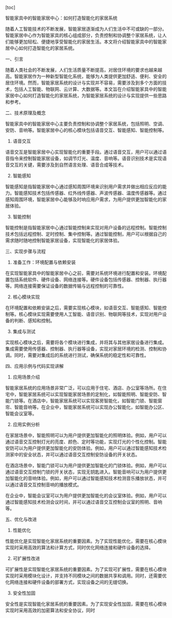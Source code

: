 
[toc]                    
                
                
智能家具中的智能家居中心：如何打造智能化的家居系统

随着人工智能技术的不断发展，智能家居逐渐成为人们生活中不可或缺的一部分。智能家居中心作为智能家具的核心组成部分，负责控制和协调整个家居系统，让人们能够更加轻松、便捷地享受智能化的家居生活。本文将介绍智能家具中的智能家居中心如何打造智能化的家居系统。

一、引言

随着人类社会的不断发展，人们生活质量不断提高，对居住环境的要求也越来越高。智能家居作为一种新型智能化系统，能够为人类提供更加舒适、便利、安全的居住环境。然而，智能家居系统的设计与实现并不容易，需要涉及到多个方面的技术，包括人工智能、物联网、云计算、大数据等。本文旨在介绍智能家具中的智能家居中心如何打造智能化的家居系统，为智能家居系统的设计与实现提供一些思路和参考。

二、技术原理及概念

智能家具中的智能家居中心主要负责控制和协调整个家居系统，包括照明、空调、安防、音响等。智能家居中心的核心模块包括语音交互、智能感知、智能控制等。

1. 语音交互

语音交互是智能家居中心实现智能化的重要手段。通过语音交互，用户可以通过语音指令来控制智能家居设备，如调节灯光、温度、音响等。语音识别技术是实现语音交互的关键，需要涉及到自然语言处理、语音合成等技术。

2. 智能感知

智能感知是指智能家居中心通过感知周围环境来识别用户需求并做出相应反应的能力。智能感知技术包括传感器、红外线传感器、声波传感器、温度传感器等。通过感知周围环境，智能家居中心能够及时响应用户需求，为用户提供更加智能化的家居体验。

3. 智能控制

智能控制是指智能家居中心通过智能控制来实现对用户设备的远程控制。智能控制技术包括远程控制、定时控制、集中控制等。通过智能控制，用户可以根据自己的需求随时随地控制智能家居设备，实现智能化的家居体验。

三、实现步骤与流程

1. 准备工作：环境配置与依赖安装

在实现智能家具中的智能家居中心之前，需要对系统环境进行配置和安装。环境配置包括系统软件、硬件设备、网络连接等。硬件设备包括传感器、控制器、执行器等。网络连接需要保证设备的数据传输与远程控制的可靠性。

2. 核心模块实现

在环境配置和依赖安装之后，需要实现核心模块，如语音交互、智能感知、智能控制等。核心模块实现需要使用人工智能、语音识别、物联网等技术，实现对用户设备的判断、感知和控制。

3. 集成与测试

实现核心模块之后，需要将各个模块进行集成，并将其与其他家居设备进行集成。集成需要使用传感器、控制器、执行器等设备，实现对家居环境的检测、控制和协调。同时，需要对集成后的系统进行测试，确保系统的稳定性和可靠性。

四、应用示例与代码实现讲解

1. 应用场景介绍

智能家居系统的应用场景非常广泛，可以应用于住宅、酒店、办公室等场所。在住宅中，智能家居系统可以实现智能家居场景的定制化，如智能照明、智能安防、智能门锁等。在酒店中，智能家居系统可以实现客房智能化，如智能门锁、智能窗帘、智能音响等。在企业中，智能家居系统可以实现办公智能化，如智能办公区、智能会议室等。

2. 应用实例分析

在家居场景中，智能照明可以为用户提供更加智能化的照明体验。例如，用户可以通过语音交互控制灯光的亮度、颜色、定时等功能，实现灯光的个性化控制。智能安防可以为用户提供更加智能化的安防体验。例如，用户可以通过智能感知技术检测家中的安全状态，并可以通过语音交互控制安防设备的开关状态。

在酒店场景中，智能门锁可以为用户提供更加智能化的门锁体验。例如，用户可以通过语音交互控制门锁的开关状态，实现无钥匙进入。智能音响可以为用户提供更加智能化的音响体验。例如，用户可以通过智能感知技术检测音乐播放状态，并可以通过语音交互控制音响的播放模式。

在企业中，智能会议室可以为用户提供更加智能化的会议室体验。例如，用户可以通过智能感知技术检测会议时间，并可以通过语音交互控制会议室的照明、音响等。

五、优化与改进

1. 性能优化

性能优化是实现智能化家居系统的重要因素。为了实现性能优化，需要在核心模块实现时采用高效的算法和计算方式，同时优化网络连接和硬件设备的选择。

2. 可扩展性改进

可扩展性是实现智能化家居系统的重要因素。为了实现可扩展性，需要在核心模块实现时采用模块化设计，并支持不同模块之间的数据共享和调用。同时，还需要优化网络连接和硬件设备的部署方式，实现设备之间的无缝切换。

3. 安全性加固

安全性是实现智能化家居系统的重要因素。为了实现安全性加固，需要在核心模块实现时采用高效的加密算法和安全协议，同时

